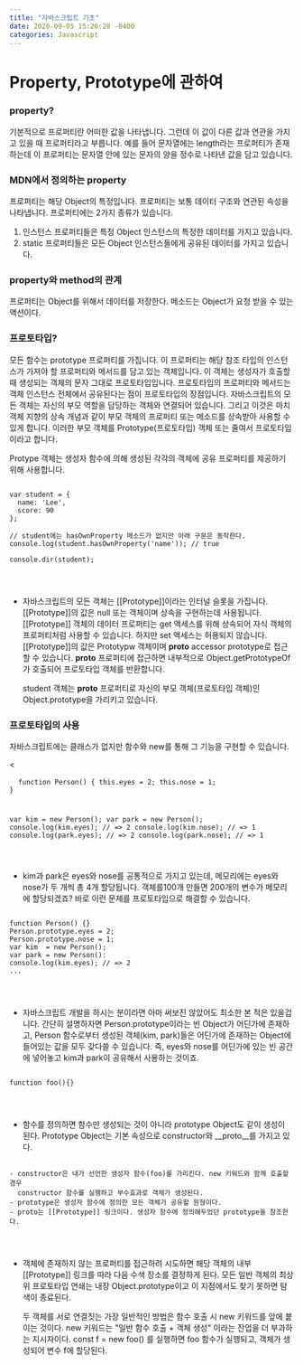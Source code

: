 ```yaml
---
title: "자바스크립트 기초"
date: 2020-09-05 15:26:28 -0400
categories: Javascript
---
```

<h1> Property, Prototype에 관하여 </h1>

<h3> property? </h3>
기본적으로 프로퍼티란 어떠한 값을 나타냅니다. 그런데 이 값이 다른 값과 연관을 가지고 있을 때 프로퍼티라고 부릅니다.
예를 들어 문자열에는 length라는 프로퍼티가 존재하는데 이 프로퍼티는 문자열 안에 있는 문자의 양을 정수로 나타낸 값을 담고 있습니다.

<h3> MDN에서 정의하는 property </h3>
프로퍼티는 해당 Object의 특정입니다. 프로퍼티는 보통 데이터 구조와 연관된 속성을 나타냅니다. 프로퍼티에는 2가지 종류가 있습니다.

  1. 인스턴스 프로퍼티들은 특정 Object 인스턴스의 특정한 데이터를 가지고 있습니다.
  2. static 프로퍼티들은 모든 Object 인스턴스들에게 공유된 데이터를 가지고 있습니다.
  
<h3> property와 method의 관계 </h3>
프로퍼티는 Object를 위해서 데이터를 저장한다.
메소드는 Object가 요청 받을 수 있는 액션이다.

<h3> 프로토타입? </h3>
모든 함수는 prototype 프로퍼티를 가집니다. 이 프로퍼티는 해당 참조 타입의 인스턴스가 가져야 할 프로퍼티와 메서드를 담고 있는 객체입니다.
이 객체는 생성자가 호출할 때 생성되는 객체의 문자 그대로 프로토타입입니다. 프로토타입의 프로퍼티와 메서드는 객체 인스턴스 전체에서 공유된다는 점이
프로토타입의 장점입니다.
자바스크립트의 모든 객체는 자신의 부모 역할을 담당하는 객체와 연결되어 있습니다. 그리고 이것은 마치 객체 지향의 상속 개념과 같이 부모 객체의
프로퍼티 또는 메소드를 상속받아 사용할 수 있게 합니다. 이러한 부모 객체를 Prototype(프로토타입) 객체 또는 줄여서 프로토타입이라고 합니다.

Protype 객체는 생성자 함수에 의해 생성된 각각의 객체에 공유 프로퍼티를 제공하기 위해 사용합니다.

<pre>
<code>
var student = {
  name: 'Lee',
  score: 90
};

// student에는 hasOwnProperty 메소드가 없지만 아래 구문은 동작한다.
console.log(student.hasOwnProperty('name')); // true

console.dir(student);
</pre>
</code>

- 자바스크립트의 모든 객체는 [[Prototype]]이라는 인터널 슬롯을 가집니다. [[Prototype]]의 값은 null 또는 객체이며 상속을 구현하는데 사용됩니다.
  [[Prototype]] 객체의 데이터 프로퍼티는 get 액세스를 위해 상속되어 자식 객체의 프로퍼티처럼 사용할 수 있습니다. 하지만 set 액세스는 허용되지 않습니다.
  [[Prototype]]의 값은 Prototypw 객체이며 __proto__ accessor prototype로 접근할 수 있습니다. __proto__ 프로퍼티에 접근하면 내부적으로
  Object.getPrototypeOf가 호출되어 프로토타입 객체를 반환합니다.

  student 객체는 __proto__ 프로퍼티로 자신의 부모 객체(프로토타입 객체)인 Object.prototype을 가리키고 있습니다.

<h3> 프로토타입의 사용 </h3>
자바스크립트에는 클래스가 없지만 함수와 new를 통해 그 기능을 구현할 수 있습니다.

<<pre>
<code>
function Person() {
  this.eyes = 2;
  this.nose = 1;
}

var kim  = new Person();
var park = new Person();
console.log(kim.eyes);  // => 2
console.log(kim.nose);  // => 1
console.log(park.eyes); // => 2
console.log(park.nose); // => 1
</pre>
</code>

- kim과 park은 eyes와 nose를 공통적으로 가지고 있는데, 메모리에는 eyes와 nose가 두 개씩 총 4개 할당됩니다. 객체를100개 만들면 200개의 변수가 메모리에 할당되겠죠?
  바로 이런 문제를 프로토타입으로 해결할 수 있습니다.

<pre>
<code>
function Person() {}
Person.prototype.eyes = 2;
Person.prototype.nose = 1;
var kim  = new Person();
var park = new Person():
console.log(kim.eyes); // => 2
...
</pre>
</code>

- 자바스크립트 개발을 하시는 분이라면 아마 써보진 않았어도 최소한 본 적은 있을겁니다. 간단히 설명하자면 Person.prototype이라는 빈 Object가 어딘가에 존재하고, Person 함수로부터 생성된 객체(kim, park)들은   어딘가에 존재하는 Object에 들어있는 값을 모두 갖다쓸 수 있습니다.
  즉, eyes와 nose를 어딘가에 있는 빈 공간에 넣어놓고 kim과 park이 공유해서 사용하는 것이죠.
  
<pre>
<code>
function foo(){}
</pre>
</code>

- 함수를 정의하면 함수만 생성되는 것이 아니라 prototype Object도 같이 생성이 된다.
  Prototype Object는 기본 속성으로 constructor와 __proto__를 가지고 있다.
  
<pre>
<code>
- constructor은 내가 선언한 생성자 함수(foo)를 가리킨다. new 키워드와 함께 호출할 경우
  constructor 함수를 실행하고 부수효과로 객체가 생성된다.
- prototype은 생성자 함수에 정의한 모든 객체가 공유할 원형이다.
- proto는 [[Prototype]] 링크이다. 생성자 함수에 정의해두었던 prototype을 참조한다.
</pre>
</code>

- 객체에 존재하지 않는 프로퍼티를 접근하려 시도하면 해당 객체의 내부 [[Prototype]] 링크를 따라 다음 수색 장소를 결정하게 된다.
  모든 일반 객체의 최상위 프로토타입 연쇄는 내장 Object.prototype이고 이 지점에서도 찾기 못하면 탐색이 종료된다.

  두 객체를 서로 연결짓는 가장 일반적인 방법은 함수 호출 시 new 키워드를 앞에 붙이는 것이다.
  new 키워드는 "일반 함수 호출 + 객체 생성" 이라는 잔업을 더 부과하는 지시자이다.
  const f = new foo() 를 실행하면 foo 함수가 실행되고, 객체가 생성되어 변수 f에 할당된다.
